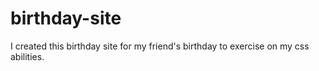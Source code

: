 # birthday-site
I created this birthday site for my friend's birthday to exercise on my css abilities. 
